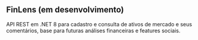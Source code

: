 ## FinLens (em desenvolvimento)

API REST em .NET 8 para cadastro e consulta de ativos de mercado e seus comentários, base para futuras análises financeiras e features sociais.
